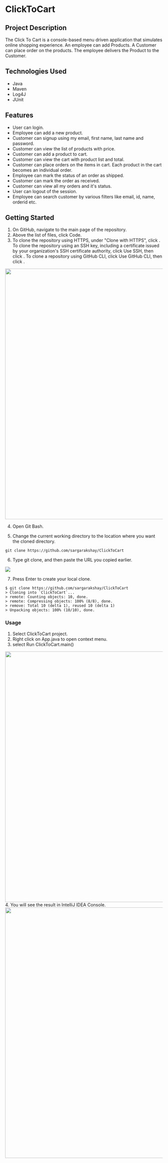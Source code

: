 # ClickToCart
## Project Description
The Click To Cart is a console-based menu driven application that simulates online shopping experience. An employee can add Products. A Customer can place order on the products. The employee delivers the Product to the Customer.

## Technologies Used
* Java
* Maven
* Log4J
* JUnit

## Features
*	User can login.
*	Employee can add a new product.
*	Customer can signup using my email, first name, last name and password.
*	Customer can view the list of products with price.
*	Customer can add a product to cart.
*	Customer can view the cart with product list and total.
*	Customer can place orders on the items in cart. Each product in the cart becomes an individual order.
*	Employee can mark the status of an order as shipped.
*	Customer can mark the order as received.
*	Customer can view all my orders and it's status.
*	User can logout of the session.
*	Employee can search customer by various filters like email, id, name, orderid etc.

## Getting Started
1. On GitHub, navigate to the main page of the repository.
2. Above the list of files, click  Code.
3. To clone the repository using HTTPS, under "Clone with HTTPS", click . To clone the repository using an SSH key, including a certificate issued by your organization's SSH certificate authority, click Use SSH, then click . To clone a repository using GitHub CLI, click Use GitHub CLI, then click .

<img src = "https://user-images.githubusercontent.com/42808213/132813190-db78bd75-f61c-42b8-8b09-142ae07f8ee8.gif" width="800px" />

4. Open Git Bash.

5. Change the current working directory to the location where you want the cloned directory.

```github
git clone https://github.com/sargarakshay/ClickToCart
```
6. Type git clone, and then paste the URL you copied earlier.

![](https://user-images.githubusercontent.com/42808213/132811895-64d51397-b5e2-4437-9360-700eff591537.gif)

7. Press Enter to create your local clone.
```github
$ git clone https://github.com/sargarakshay/ClickToCart
> Cloning into `ClickToCart`...
> remote: Counting objects: 10, done.
> remote: Compressing objects: 100% (8/8), done.
> remove: Total 10 (delta 1), reused 10 (delta 1)
> Unpacking objects: 100% (10/10), done.
```
### Usage
1. Select ClickToCart project.
2. Right click on App.java to open context menu.
3. select Run ClickToCart.main()

<img src = "https://user-images.githubusercontent.com/42808213/132819457-cf01ba9e-3861-445f-a687-b7f2ca0b8aab.png" width="800px" />
4. You will see the result in IntelliJ IDEA Console.

<img src = "https://user-images.githubusercontent.com/42808213/132820187-3a95535e-a2f8-438a-92c9-fa8ff3ea8f9e.png" width="800px" />
